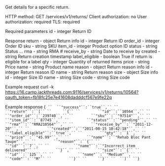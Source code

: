 Get details for a specific return.

HTTP method: GET /services/v1/returns/<id>
Client authorization: no
User authorization: required
TLS: required

Required parameters
 id - integer Return ID

Response
 return   - object Return info
  id   - integer Return ID
  order_id  - integer Order ID
  sku   - string SKU
  item_id   - integer Product option ID
  status   - string Status ...
  rma   - string RMA #
  receive_by  - string Date to receive by
  created  - string Return creation timestamp
  label_eligible  - boolean True if return is eligible for a label
  qty   - integer Quantity of returned items
  price   - string Price
  name   - string Product name
  reason   - object Return reason info
   id   - integer Return reason ID
   name   - string Return reason
  size   - object Size info
   id   - integer Size ID
   name   - string Size
   code   - string Size code

Example request
        curl -k https://16.camp.jackthreads.com:9116/services/v1/returns/10564?oauth_token=fb18fc25e7e41608dadddcf567e9fe22q

Example response
        {`
``  ``"success"``:``true``,``
``  ``"return"``:``[``
``     ``{``
``        ``"id"``:``10564``,``
``        ``"order_id"``:``239740``,``
``        ``"sku"``:``"97514"``,``
``        ``"item_id"``:``87745``,``
``        ``"status"``:``"pending"``,``
``        ``"rma"``:``"RMA210564"``,``
``        ``"receive_by"``:``"2011-12-20"``,``
``        ``"created"``:``"2011-08-15 10:42:18"``,``
``        ``"label_eligible"``:``true``,``
``        ``"qty"``:``1``,``
``        ``"price"``:``"45.99"``,``
``        ``"name"``:``"Rehab Bloc Pant Taupe"``,``
``        ``"reason"``:``{``
``           ``"id"``:``7``,``
``           ``"name"``:``"Incorrect item delivered"``
``        ``}``,``
``        ``"size"``:``{``
``           ``"id"``:``125``,``
``           ``"name"``:``"Medium"``,``
``           ``"code"``:``"M"``
``        ``}``
``     ``}``
``  ``]``
``}`